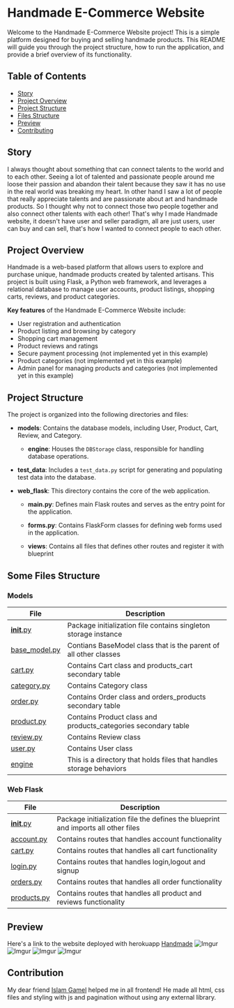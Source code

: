 # Handmade E-Commerce Website

Welcome to the Handmade E-Commerce Website project! This is a simple platform designed for buying and selling handmade
products. This README will guide you through the project structure, how to run the application, and provide a brief
overview of its functionality.

## Table of Contents

- [Story](#story)
- [Project Overview](#project-overview)
- [Project Structure](#project-structure)
- [Files Structure](#some-files-structure)
- [Preview](#preview-)
- [Contributing](#contribution)

## Story

I always thought about something that can connect talents to the world and to each other. Seeing a lot of talented and
passionate people around me loose their passion and abandon their talent because they saw it has no use in the real
world was breaking my heart. In other hand I saw a lot of people that really appreciate talents and are passionate about
art and handmade products. So I thought why not to connect those two people together and also connect other talents with
each other! That's why I made Handmade website, it doesn't have user and seller paradigm, all are just users, user can
buy and can sell, that's how I wanted to connect people to each other.

## Project Overview

Handmade is a web-based platform that allows users to explore and purchase unique, handmade products created by talented
artisans. This project is built using Flask, a Python web framework, and leverages a relational database to manage user
accounts, product listings, shopping carts, reviews, and product categories.

**Key features** of the Handmade E-Commerce Website include:

- User registration and authentication
- Product listing and browsing by category
- Shopping cart management
- Product reviews and ratings
- Secure payment processing (not implemented yet in this example)
- Product categories (not implemented yet in this example)
- Admin panel for managing products and categories (not implemented yet in this example)

## Project Structure

The project is organized into the following directories and files:

- **models**: Contains the database models, including User, Product, Cart, Review, and Category.

    - **engine**: Houses the `DBStorage` class, responsible for handling database operations.

- **test_data**: Includes a `test_data.py` script for generating and populating test data into the database.

- **web_flask**: This directory contains the core of the web application.

    - **main.py**: Defines main Flask routes and serves as the entry point for the application.

    - **forms.py**: Contains FlaskForm classes for defining web forms used in the application.
    - **views**: Contains all files that defines other routes and register it with blueprint

## Some Files Structure

### Models

| File                                                                                        | Description                                                         |
|---------------------------------------------------------------------------------------------|---------------------------------------------------------------------|
| [__init__.py](https://github.com/mostafaehab96/Handmade/blob/master/models/__init__.py)     | Package initialization file contains singleton storage instance     |
| [base_model.py](https://github.com/mostafaehab96/Handmade/blob/master/models/base_model.py) | Contians BaseModel class that is the parent of all other classes    |
| [cart.py](https://github.com/mostafaehab96/Handmade/blob/master/models/cart.py)             | Contains Cart class and products_cart secondary table               |
| [category.py](https://github.com/mostafaehab96/Handmade/blob/master/models/category.py)     | Contains Category class                                             |
| [order.py](https://github.com/mostafaehab96/Handmade/blob/master/models/order.py)           | Contains Order class and orders_products secondary table            |
| [product.py](https://github.com/mostafaehab96/Handmade/blob/master/models/product.py)       | Contains Product class and products_categories secondary table      |
| [review.py](https://github.com/mostafaehab96/Handmade/blob/master/models/review.py)         | Contains Review class                                               |
| [user.py](https://github.com/mostafaehab96/Handmade/blob/master/models/user.py)             | Contains User class                                                 |
| [engine](https://github.com/mostafaehab96/Handmade/blob/master/models/engine)               | This is a directory that holds files that handles storage behaviors |

### Web Flask

| File                                                                                             | Description                                                                       |
|--------------------------------------------------------------------------------------------------|-----------------------------------------------------------------------------------|
| [__init__.py](https://github.com/mostafaehab96/Handmade/blob/master/web_flask/views/__init__.py) | Package initialization file the defines the blueprint and imports all other files |
| [account.py](https://github.com/mostafaehab96/Handmade/blob/master/web_flask/views/account.py)   | Contains routes that handles account functionality                                |
| [cart.py](https://github.com/mostafaehab96/Handmade/blob/master/web_flask/views/cart.py)         | Contains routes that handles all cart functionality                               |
| [login.py](https://github.com/mostafaehab96/Handmade/blob/master/web_flask/views/login.py)       | Contains routes that handles login,logout and signup                              |
| [orders.py](https://github.com/mostafaehab96/Handmade/blob/master/web_flask/views/orders.py)     | Contains routes that handles all order functionality                              |
| [products.py](https://github.com/mostafaehab96/Handmade/blob/master/web_flask/views/products.py) | Contains routes that handles all product and reviews functionality                |

## Preview 
Here's a link to the website deployed with herokuapp [Handmade](https://handmade-2959c250dd19.herokuapp.com/)
![Imgur](https://i.imgur.com/03LTlu5.png)
![Imgur](https://i.imgur.com/2vLakmV.png)
![Imgur](https://i.imgur.com/wYb1RMK.png)
![Imgur](https://i.imgur.com/PlNTQZW.png)
## Contribution

My dear friend [Islam Gamel](https://github.com/IslamMGM) helped me in all frontend! He made all html, css files and
styling with js and pagination without using any external library.


